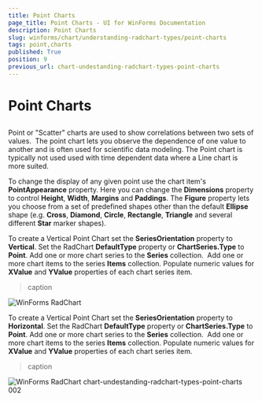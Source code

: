 ```yaml
---
title: Point Charts
page_title: Point Charts - UI for WinForms Documentation
description: Point Charts
slug: winforms/chart/understanding-radchart-types/point-charts
tags: point,charts
published: True
position: 9
previous_url: chart-undestanding-radchart-types-point-charts
---
```


# Point Charts



## 

Point or "Scatter" charts are used to show correlations between two sets of values.  The point chart lets you observe the dependence of one value to another and is often used for scientific data modeling. The Point chart is typically not used used with time dependent data where a Line chart is more suited. 

To change the display of any given point use the chart item's __PointAppearance__ property. Here you can change the __Dimensions__ property to control __Height__, __Width__, __Margins__ and __Paddings__. The __Figure__ property lets you choose from a set of predefined shapes other than the default __Ellipse__ shape (e.g. __Cross__, __Diamond__, __Circle__, __Rectangle__, __Triangle__ and several different __Star__ marker shapes).

To create a Vertical Point Chart set the __SeriesOrientation__ property to __Vertical__. Set the RadChart __DefaultType__ property or __ChartSeries.Type__ to __Point__. Add one or more chart series to the __Series__ collection.  Add one or more chart items to the series __Items__ collection. Populate numeric values for __XValue__ and __YValue__ properties of each chart series item.
>caption 

![WinForms RadChart ](images/chart-undestanding-radchart-types-point-charts001.png)

To create a Vertical Point Chart set the __SeriesOrientation__ property to __Horizontal__. Set the RadChart __DefaultType__ property or __ChartSeries.Type__ to __Point__. Add one or more chart series to the __Series__ collection.  Add one or more chart items to the series __Items__ collection. Populate numeric values for __XValue__ and __YValue__ properties of each chart series item.
>caption 

![WinForms RadChart chart-undestanding-radchart-types-point-charts 002](images/chart-undestanding-radchart-types-point-charts002.png)
